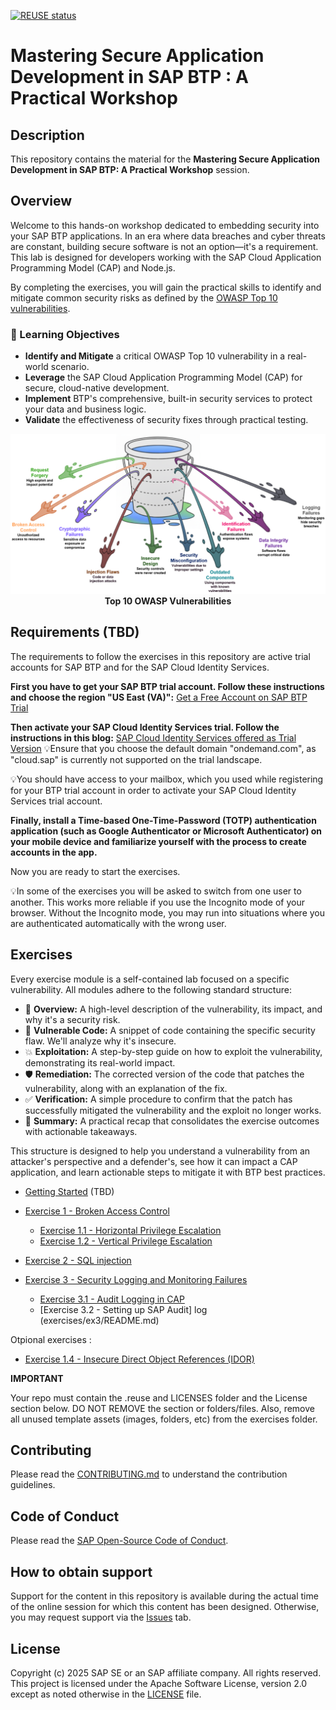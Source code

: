 [![REUSE status](https://api.reuse.software/badge/github.com/sap-samples/teched2023-XP185v)](https://api.reuse.software/info/github.com/sap-samples/teched2023-XP185v)


# Mastering Secure Application Development in SAP BTP : A Practical Workshop

## Description

This repository contains the material for the **Mastering Secure Application Development in SAP BTP: A Practical Workshop** session.  

## Overview

Welcome to this hands-on workshop dedicated to embedding security into your SAP BTP applications. 
In an era where data breaches and cyber threats are constant, building secure software is not an option—it's a requirement. This lab is designed for developers working with the SAP Cloud Application Programming Model (CAP) and Node.js. 

By completing the exercises, you will gain the practical skills to identify and mitigate common security risks as defined by the [OWASP Top 10 vulnerabilities](https://owasp.org/Top10/). 

### 🎯 Learning Objectives

-	**Identify and Mitigate** a critical OWASP Top 10 vulnerability in a real-world scenario.
-	**Leverage**  the SAP Cloud Application Programming Model (CAP) for secure, cloud-native development.
-	**Implement** BTP's comprehensive, built-in security services to protect your data and business logic.
-	**Validate** the effectiveness of security fixes through practical testing.

<p align="center">
  <img src="img/top10-owasp.png" alt="Top 10 OWASP Vulnerabilities" width="900"/>
  <br>
  <b>Top 10 OWASP Vulnerabilities</b>
</p>

## Requirements (TBD)

The requirements to follow the exercises in this repository are active trial accounts for SAP BTP and for the SAP Cloud Identity Services. 

**First you have to get your SAP BTP trial account. Follow these instructions and choose the region "US East (VA)":** 
[Get a Free Account on SAP BTP Trial](https://developers.sap.com/tutorials/hcp-create-trial-account.html)

**Then activate your SAP Cloud Identity Services trial. Follow the instructions in this blog:** 
[SAP Cloud Identity Services offered as Trial Version](https://blogs.sap.com/2023/04/13/sap-cloud-identity-services-offered-as-trial-version/)
💡Ensure that you choose the default domain "ondemand.com", as "cloud.sap" is currently not supported on the trial landscape.

💡You should have access to your mailbox, which you used while registering for your BTP trial account in order to activate your SAP Cloud Identity Services trial account.

**Finally, install a Time-based One-Time-Password (TOTP) authentication application (such as Google Authenticator or Microsoft Authenticator) on your mobile device and familiarize yourself with the process to create accounts in the app.**

Now you are ready to start the exercises.

💡In some of the exercises you will be asked to switch from one user to another. This works more reliable if you use the Incognito mode of your browser. Without the Incognito mode, you may run into situations where you are authenticated automatically with the wrong user.

## Exercises
Every exercise module is a self-contained lab focused on a specific vulnerability. All modules adhere to the following standard structure:

- 📖 **Overview:** A high-level description of the vulnerability, its impact, and why it's a security risk.
- 🚨 **Vulnerable Code:** A snippet of code containing the specific security flaw. We'll analyze why it's insecure.
- 💥 **Exploitation:** A step-by-step guide on how to exploit the vulnerability, demonstrating its real-world impact.
- 🛡️ **Remediation:** The corrected version of the code that patches the vulnerability, along with an explanation of the fix.
- ✅ **Verification:** A simple procedure to confirm that the patch has successfully mitigated the vulnerability and the exploit no longer works.
- 📌 **Summary:** A practical recap that consolidates the exercise outcomes with actionable takeaways.

This structure is designed to help you understand a vulnerability from an attacker's perspective and a defender's, see how it can impact a CAP application, and learn actionable steps to mitigate it with BTP best practices. 

- [Getting Started](exercises/ex0/) (TBD)

- [Exercise 1 - Broken Access Control](exercises/ex1/)
    - [Exercise 1.1 - Horizontal Privilege Escalation](exercises/ex1/ex1.1/README.md)
    - [Exercise 1.2 - Vertical Privilege Escalation](exercises/ex1/ex1.2/README.md)
  
- [Exercise 2 - SQL injection](exercises/ex2/)

- [Exercise 3 - Security Logging and Monitoring Failures](exercises/ex3/)
    - [Exercise 3.1 - Audit Logging in CAP](exercises/ex3/README.md)
    - [Exercise 3.2 - Setting up SAP Audit] log (exercises/ex3/README.md)

Otpional exercises :
- [Exercise 1.4 - Insecure Direct Object References (IDOR)](exercises/ex1/ex1.3/README.md)
    

**IMPORTANT**

Your repo must contain the .reuse and LICENSES folder and the License section below. DO NOT REMOVE the section or folders/files. Also, remove all unused template assets (images, folders, etc) from the exercises folder. 

## Contributing
Please read the [CONTRIBUTING.md](./CONTRIBUTING.md) to understand the contribution guidelines.

## Code of Conduct
Please read the [SAP Open-Source Code of Conduct](https://github.com/SAP-samples/.github/blob/main/CODE_OF_CONDUCT.md).

## How to obtain support

Support for the content in this repository is available during the actual time of the online session for which this content has been designed. Otherwise, you may request support via the [Issues](../../issues) tab.

## License
Copyright (c) 2025 SAP SE or an SAP affiliate company. All rights reserved. This project is licensed under the Apache Software License, version 2.0 except as noted otherwise in the [LICENSE](LICENSES/Apache-2.0.txt) file.
